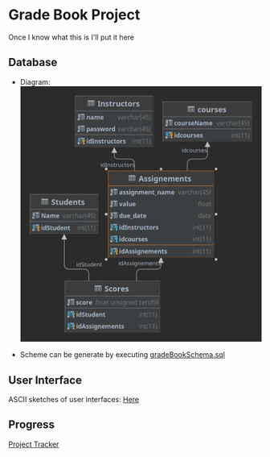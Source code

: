 # Grade Book Project

Once I know what this is I'll put it here

## Database

- Diagram:
![Diagram](Diagram.png)

- Scheme can be generate by executing [gradeBookSchema.sql](gradeBookSchema.sql)
## User Interface

ASCII sketches of user interfaces: [Here](lofi_menues.md)

## Progress

[Project Tracker](https://www.pivotaltracker.com/n/projects/2632608)
